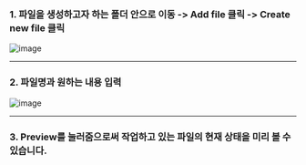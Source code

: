 ### 1. 파일을 생성하고자 하는 폴더 안으로 이동 -> Add file 클릭 -> Create new file 클릭
![image](https://user-images.githubusercontent.com/84713532/201122729-e6c207a0-b33a-492e-bf79-cd672f4308d5.png)

---

### 2. 파일명과 원하는 내용 입력
![image](https://user-images.githubusercontent.com/84713532/201122993-da600e24-5521-49da-8a2d-fb9e3aaa70af.png)

---

### 3. Preview를 눌러줌으로써 작업하고 있는 파일의 현재 상태을 미리 볼 수 있습니다.
